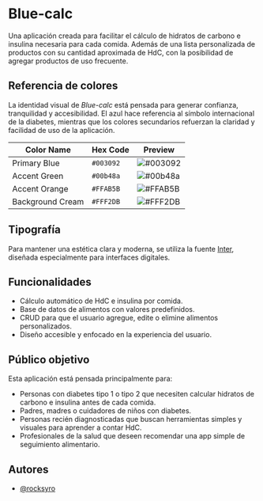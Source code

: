 
# Blue-calc

Una aplicación creada para facilitar el cálculo de hidratos de carbono e insulina necesaria para cada comida. Además de una lista personalizada de productos con su cantidad aproximada de HdC, con la posibilidad de agregar productos de uso frecuente.

## Referencia de colores

La identidad visual de *Blue-calc* está pensada para generar confianza, tranquilidad y accesibilidad. El azul hace referencia al símbolo internacional de la diabetes, mientras que los colores secundarios refuerzan la claridad y facilidad de uso de la aplicación.

| Color Name    | Hex Code | Preview |
|---------------|----------|---------|
| Primary Blue | `#003092`| ![#003092](https://singlecolorimage.com/get/003092/100x50) |
| Accent Green | `#00b48a`| ![#00b48a](https://singlecolorimage.com/get/00879e/100x50) |
| Accent Orange | `#FFAB5B`| ![#FFAB5B](https://singlecolorimage.com/get/ffab5b/100x50) |
| Background Cream | `#FFF2DB`| ![#FFF2DB](https://singlecolorimage.com/get/fff2db/100x50) |

## Tipografía

Para mantener una estética clara y moderna, se utiliza la fuente [Inter](https://fonts.google.com/specimen/Inter), diseñada especialmente para interfaces digitales.


## Funcionalidades
- Cálculo automático de HdC e insulina por comida.
- Base de datos de alimentos con valores predefinidos.
- CRUD para que el usuario agregue, edite o elimine alimentos personalizados.
- Diseño accesible y enfocado en la experiencia del usuario.

## Público objetivo

Esta aplicación está pensada principalmente para:

- Personas con diabetes tipo 1 o tipo 2 que necesiten calcular hidratos de carbono e insulina antes de cada comida.
- Padres, madres o cuidadores de niños con diabetes.
- Personas recién diagnosticadas que buscan herramientas simples y visuales para aprender a contar HdC.
- Profesionales de la salud que deseen recomendar una app simple de seguimiento alimentario.


## Autores

- [@rocksyro](https://www.github.com/rocksyro)

